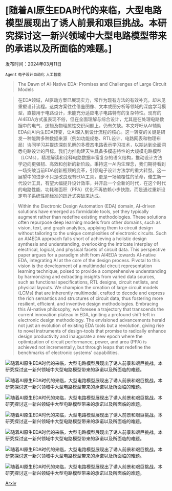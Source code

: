 # [随着AI原生EDA时代的来临，大型电路模型展现出了诱人前景和艰巨挑战。本研究探讨这一新兴领域中大型电路模型带来的承诺以及所面临的难题。]

发布时间：2024年03月11日

`Agent` `电子设计自动化` `人工智能`

> The Dawn of AI-Native EDA: Promises and Challenges of Large Circuit Models

> 在EDA领域，AI驱动方案已展现实力，常作为现有方法的有效补充，却未见重塑设计流程。这类方案往往借鉴图像、文本或图分析等领域的深度学习模型，直接用于电路设计，未能充分适应电子电路特有的复杂特性。现有的AI4EDA方式虽表现不俗，但在全面理解与综合设计，尤其是在处理电路数据中的电气、逻辑及物理属性交织问题上，仍有欠缺。本文呼吁从AI辅助EDA向AI内生EDA转变，让AI深入到设计流程的核心。这一转变的关键是研发一种能跨多种数据来源（例如功能规格、RTL设计、电路网表和物理布局）协同学习并提炼深刻见解的多模态电路表示学习技术，以期达到全面洞悉电路设计的目标。我们力推构建天生具备多模态特性的大规模电路模型（LCMs），精准解读和诠释电路数据丰富复杂的语义结构，推动设计方法学迈向更强韧、高效和创新的新阶段。秉持这一AI内生理念，我们期待看到一场突破当前EDA创新瓶颈的变革，引领电子设计方法学的重大转型。这一展望中的进步不只是改良现有EDA工具，更是一场颠覆性的革命，催生新一代设计工具，有望大幅提升设计效率，并开启一个全新的时代，在这个时代的电路性能、功耗和面积（PPA）优化不再依赖小步快跑，而是通过重新设定电子系统性能标准的跃迁式突破来达成。

> Within the Electronic Design Automation (EDA) domain, AI-driven solutions have emerged as formidable tools, yet they typically augment rather than redefine existing methodologies. These solutions often repurpose deep learning models from other domains, such as vision, text, and graph analytics, applying them to circuit design without tailoring to the unique complexities of electronic circuits. Such an AI4EDA approach falls short of achieving a holistic design synthesis and understanding, overlooking the intricate interplay of electrical, logical, and physical facets of circuit data. This perspective paper argues for a paradigm shift from AI4EDA towards AI-native EDA, integrating AI at the core of the design process. Pivotal to this vision is the development of a multimodal circuit representation learning technique, poised to provide a comprehensive understanding by harmonizing and extracting insights from varied data sources, such as functional specifications, RTL designs, circuit netlists, and physical layouts.
  We champion the creation of large circuit models (LCMs) that are inherently multimodal, crafted to decode and express the rich semantics and structures of circuit data, thus fostering more resilient, efficient, and inventive design methodologies. Embracing this AI-native philosophy, we foresee a trajectory that transcends the current innovation plateau in EDA, igniting a profound shift-left in electronic design methodology. The envisioned advancements herald not just an evolution of existing EDA tools but a revolution, giving rise to novel instruments of design-tools that promise to radically enhance design productivity and inaugurate a new epoch where the optimization of circuit performance, power, and area (PPA) is achieved not incrementally, but through leaps that redefine the benchmarks of electronic systems' capabilities.

![随着AI原生EDA时代的来临，大型电路模型展现出了诱人前景和艰巨挑战。本研究探讨这一新兴领域中大型电路模型带来的承诺以及所面临的难题。](../../../paper_images/2403.07257/x2.png)

![随着AI原生EDA时代的来临，大型电路模型展现出了诱人前景和艰巨挑战。本研究探讨这一新兴领域中大型电路模型带来的承诺以及所面临的难题。](../../../paper_images/2403.07257/x3.png)

![随着AI原生EDA时代的来临，大型电路模型展现出了诱人前景和艰巨挑战。本研究探讨这一新兴领域中大型电路模型带来的承诺以及所面临的难题。](../../../paper_images/2403.07257/x4.png)

![随着AI原生EDA时代的来临，大型电路模型展现出了诱人前景和艰巨挑战。本研究探讨这一新兴领域中大型电路模型带来的承诺以及所面临的难题。](../../../paper_images/2403.07257/DSE_framework.png)

![随着AI原生EDA时代的来临，大型电路模型展现出了诱人前景和艰巨挑战。本研究探讨这一新兴领域中大型电路模型带来的承诺以及所面临的难题。](../../../paper_images/2403.07257/x5.png)

![随着AI原生EDA时代的来临，大型电路模型展现出了诱人前景和艰巨挑战。本研究探讨这一新兴领域中大型电路模型带来的承诺以及所面临的难题。](../../../paper_images/2403.07257/x6.png)

![随着AI原生EDA时代的来临，大型电路模型展现出了诱人前景和艰巨挑战。本研究探讨这一新兴领域中大型电路模型带来的承诺以及所面临的难题。](../../../paper_images/2403.07257/x7.png)

[Arxiv](https://arxiv.org/abs/2403.07257)